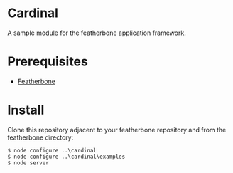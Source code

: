 Cardinal
========
A sample module for the featherbone application framework.

# Prerequisites
* [Featherbone](https://github.com/jrogelstad/featherbone)
  
# Install

Clone this repository adjacent to your featherbone repository and from the featherbone directory:

```text
$ node configure ..\cardinal
$ node configure ..\cardinal\examples
$ node server
```

